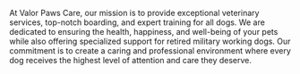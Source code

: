 At Valor Paws Care, our mission is to provide exceptional veterinary services, top-notch boarding, and expert training for all dogs. We are dedicated to ensuring the health, happiness, and well-being of your pets while also offering specialized support for retired military working dogs. Our commitment is to create a caring and professional environment where every dog receives the highest level of attention and care they deserve.
